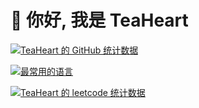 # 👋 你好, 我是 TeaHeart

[![TeaHeart 的 GitHub 统计数据](https://github-readme-stats.vercel.app/api?username=TeaHeart&locale=cn&theme=github_dark&card_width=500)](https://github.com/TeaHeart)

[![最常用的语言](https://github-readme-stats.vercel.app/api/top-langs?username=TeaHeart&locale=cn&theme=github_dark&card_width=500&layout=compact&langs_count=20&size_weight=0.5&count_weight=0.5)](https://github.com/TeaHeart)

[![TeaHeart 的 leetcode 统计数据](https://leetcard.jacoblin.cool/TeaHeart?site=cn&width=500&theme=dark&ext=heatmap)](https://leetcode.cn/u/teaheart)
